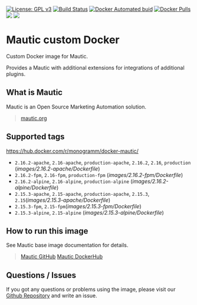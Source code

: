 [![License: GPL v3][uri_license_image]][uri_license]
[![Build Status](https://travis-ci.org/Monogramm/docker-mautic.svg)](https://travis-ci.org/Monogramm/docker-mautic)
[![Docker Automated buid](https://img.shields.io/docker/cloud/build/monogramm/docker-mautic.svg)](https://hub.docker.com/r/monogramm/docker-mautic/)
[![Docker Pulls](https://img.shields.io/docker/pulls/monogramm/docker-mautic.svg)](https://hub.docker.com/r/monogramm/docker-mautic/)
[![](https://images.microbadger.com/badges/version/monogramm/docker-mautic.svg)](https://microbadger.com/images/monogramm/docker-mautic)
[![](https://images.microbadger.com/badges/image/monogramm/docker-mautic.svg)](https://microbadger.com/images/monogramm/docker-mautic)

# Mautic custom Docker

Custom Docker image for Mautic.

Provides a Mautic with additional extensions for integrations of additional plugins.

## What is Mautic

Mautic is an Open Source Marketing Automation solution.

> [mautic.org](https://mautic.org/)

## Supported tags

<https://hub.docker.com/r/monogramm/docker-mautic/>

-   `2.16.2-apache`, `2.16-apache`, `production-apache`, `2.16.2`, `2.16`, `production` (_images/2.16.2-apache/Dockerfile_)
-   `2.16.2-fpm`, `2.16-fpm`, `production-fpm` (_images/2.16.2-fpm/Dockerfile_)
-   `2.16.2-alpine`, `2.16-alpine`, `production-alpine` (_images/2.16.2-alpine/Dockerfile_)
-   `2.15.3-apache`, `2.15-apache`, `production-apache`, `2.15.3`, `2.15`(_images/2.15.3-apache/Dockerfile_)
-   `2.15.3-fpm`, `2.15-fpm`(_images/2.15.3-fpm/Dockerfile_)
-   `2.15.3-alpine`, `2.15-alpine` (_images/2.15.3-alpine/Dockerfile_)

## How to run this image

See Mautic base image documentation for details.

> [Mautic GitHub](https://github.com/Monogramm/docker-mautic-base)
> [Mautic DockerHub](https://hub.docker.com/r/monogramm/docker-mautic-base/)

## Questions / Issues

If you got any questions or problems using the image, please visit our [Github Repository](https://github.com/Monogramm/docker-mautic) and write an issue.

[uri_license]: http://www.gnu.org/licenses/gpl.html

[uri_license_image]: https://img.shields.io/badge/License-GPL%20v3-blue.svg
